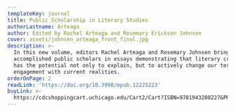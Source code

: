 ```yaml
---
templateKey: journal
title: Public Scholarship in Literary Studies
authorLastname: Arteaga
author: Edited by Rachel Arteaga and Rosemary Erickson Johnsen
cover: assets/johnsen_arteaga_front_final.jpg
description: >-
  In this new volume, editors Rachel Arteaga and Rosemary Johnsen bring together
  accomplished public scholars in essays demonstrating that literary criticism
  has the potential not only to explain, but to actively change our terms of
  engagement with current realities.
orderOnPage: 2
readLink: 'https://doi.org/10.3998/mpub.12225223'
buyLink: >-
  https://cdcshoppingcart.uchicago.edu/Cart2/Cart?ISBN=9781943208227&PRESS=amherst
---
```

